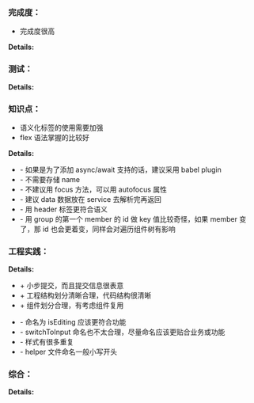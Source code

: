 ### 完成度：

- 完成度很高

**Details:**

### 测试：

**Details:**

### 知识点：

- 语义化标签的使用需要加强
- flex 语法掌握的比较好

**Details:**

- \- 如果是为了添加 async/await 支持的话，建议采用 babel plugin
- \- 不需要存储 name
- \- 不建议用 focus 方法，可以用 autofocus 属性
- \- 建议 data 数据放在 service 去解析完再返回
- \- 用 header 标签更符合语义
- \- 用 group 的第一个 member 的 id 做 key 值比较奇怪，如果 member 变了，那 id 也会更着变，同样会对遍历组件树有影响

### 工程实践：

**Details:**

- \+ 小步提交，而且提交信息很表意
- \+ 工程结构划分清晰合理，代码结构很清晰
- \+ 组件划分合理，有考虑组件复用

* \- 命名为 isEditing 应该更符合功能
* \- switchToInput 命名也不太合理，尽量命名应该更贴合业务或功能
* \- 样式有很多重复
* \- helper 文件命名一般小写开头

### 综合：

**Details:**
